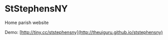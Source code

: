 StStephensNY
============
Home parish website

Demo: [http://tiny.cc/ststephensny](http://theuiguru.github.io/ststephensny)
